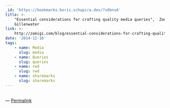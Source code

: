 ```yaml
---
_id: 'https://bookmarks.boris.schapira.dev/?s6bnvA'
title: >-
    "Essential considerations for crafting quality media queries",  Zoe Mickley
    Gillenwater
link: >-
    http://zomigi.com/blog/essential-considerations-for-crafting-quality-media-queries/
date: '2014-12-16'
tags:
    - name: Media
      slug: media
    - name: Queries
      slug: queries
    - name: rwd
      slug: rwd
    - name: sharemarks
      slug: sharemarks
---
```


<br>&#8212;
<a href="https://bookmarks.boris.schapira.dev/?s6bnvA" title="Permalink">Permalink</a>
